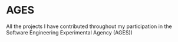 # AGES
All the projects I have contributed throughout my participation in the Software Engineering Experimental Agency (AGES))
